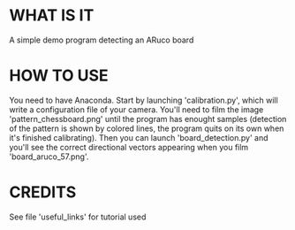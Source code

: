 # WHAT IS IT
A simple demo program detecting an ARuco board

# HOW TO USE
You need to have Anaconda.
Start by launching 'calibration.py', which will write a configuration file of your camera.
You'll need to film the image 'pattern_chessboard.png' until the program has enought samples (detection of the pattern is shown by colored lines, the program quits on its own when it's finished calibrating).
Then you can launch 'board_detection.py' and you'll see the correct directional vectors appearing when you film 'board_aruco_57.png'.

# CREDITS
See file 'useful_links' for tutorial used